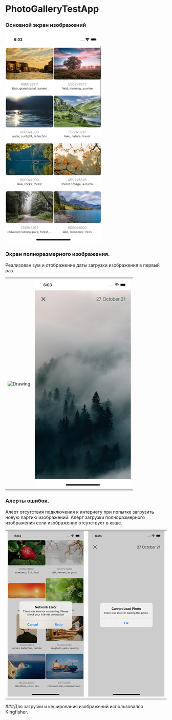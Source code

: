 # PhotoGalleryTestApp

### Основной экран изображений
<img src="https://github.com/JimWest93/PhotoGalleryTestApp/blob/main/Screenshots/main.png?raw=true" alt="Drawing" style="width: 300px;"/>

### Экран полноразмерного изображения.
Реализован зум и отображение даты загрузки изображения в первый раз.
<table><tr> 
<td> <img src="https://github.com/JimWest93/PhotoGalleryTestApp/blob/main/Screenshots/fulscreen.png?raw=true" alt="Drawing" style="width: 300px;"/> </td>
<td> <img src="https://github.com/JimWest93/PhotoGalleryTestApp/blob/main/Screenshots/zoom.png?raw=true" alt="Drawing" style="width: 300px;"/> </td>
</tr></table>

### Алерты ошибок.
Алерт отсутствия подключения к интернету при попытке загрузить новую партию изображений. Алерт загрузки полноразмерного изображения если изображение отсутствует в кэше.
<table><tr>
<td> <img src="https://github.com/JimWest93/PhotoGalleryTestApp/blob/main/Screenshots/networkerror.png?raw=true" alt="Drawing" style="width: 300px;"/> </td>
<td> <img src="https://github.com/JimWest93/PhotoGalleryTestApp/blob/main/Screenshots/loaderror.png?raw=true" alt="Drawing" style="width: 300px;"/> </td>
</tr></table>

###Для загрузки и кеширования изображений использовался Kingfisher.
